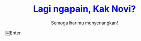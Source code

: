 <html lang="id">
<head>
    <meta charset="UTF-8">
    <meta name="viewport" content="width=device-width, initial-scale=1.0">
    <title>Pertanyaan untuk Kak Novi</title>
</head>
<body>
    <h1 style="color: blue; text-align: center;">Lagi ngapain, Kak Novi?</h1>
    <p style="text-align: center;">Semoga harimu menyenangkan!</p>
</body>
</html>￼Enter
